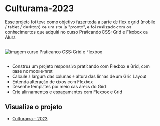 # Culturama-2023

Esse projeto foi teve como objetivo fazer toda a parte de flex e grid (mobile / tablet / desktop) de um site ja "pronto", e foi realizado com os conhecimentos que adquiri no curso Praticando CSS: Grid e Flexbox da Alura.
<br>
<br>
<div>
<img alt="imagem curso Praticando CSS: Grid e Flexbox" src="https://github.com/Feuchard/Culturama-2023/blob/main/assets/img/praticando-css-gird-e-flexbox">
<br>
<br>
  <ul>
    <li>Construa um projeto responsivo praticando com Flexbox e Grid, com base no mobile-first</li>
    <li>Calcule a largura das colunas e altura das linhas de um Grid Layout</li>
    <li>Entenda alteração de eixos com Flexbox</li>
    <li>Desenhe templates por meio das áreas do Grid</li>
    <li>Crie alinhamentos e espaçamentos com Flexbox e Grid</li>
</div>  
  
## Visualize o projeto
  
  <ul>
    <li><a href="https://feuchard.github.io/Culturama-2023/" target="_blank">Culturama - 2023</li>
  </ul>

